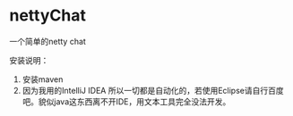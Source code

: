 # nettyChat
一个简单的netty chat 

安装说明：
1. 安装maven
2. 因为我用的IntelliJ IDEA 所以一切都是自动化的，若使用Eclipse请自行百度吧。貌似java这东西离不开IDE，用文本工具完全没法开发。

